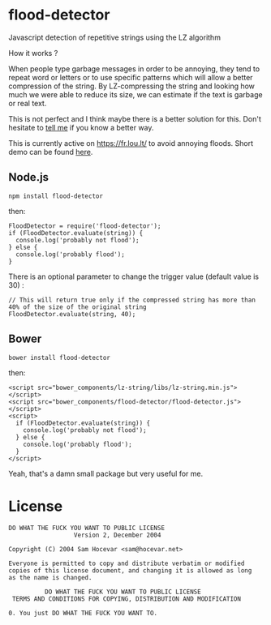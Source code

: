 # flood-detector
Javascript detection of repetitive strings using the LZ algorithm

How it works ?

When people type garbage messages in order to be annoying, they tend to repeat word or letters or to use specific patterns which will allow a better compression of the string.
By LZ-compressing the string and looking how much we were able to reduce its size, we can estimate if the text is garbage or real text.

This is not perfect and I think maybe there is a better solution for this. Don't hesitate to [tell me](https://twitter.com/dremixam) if you know a better way.

This is currently active on https://fr.lou.lt/ to avoid annoying floods.
Short demo can be found [here](http://storage.melinon.com/flood/).

## Node.js

    npm install flood-detector

then:

    FloodDetector = require('flood-detector');
    if (FloodDetector.evaluate(string)) {
      console.log('probably not flood');
    } else {
      console.log('probably flood');
    }
    

There is an optional parameter to change the trigger value (default value is 30) :

    // This will return true only if the compressed string has more than 40% of the size of the original string
    FloodDetector.evaluate(string, 40); 

## Bower

    bower install flood-detector

then:

    <script src="bower_components/lz-string/libs/lz-string.min.js"></script>
    <script src="bower_components/flood-detector/flood-detector.js"></script>
    <script>
      if (FloodDetector.evaluate(string)) {
        console.log('probably not flood');
      } else {
        console.log('probably flood');
      }
    </script>

Yeah, that's a damn small package but very useful for me.

# License

    DO WHAT THE FUCK YOU WANT TO PUBLIC LICENSE 
                      Version 2, December 2004 

    Copyright (C) 2004 Sam Hocevar <sam@hocevar.net> 

    Everyone is permitted to copy and distribute verbatim or modified 
    copies of this license document, and changing it is allowed as long 
    as the name is changed. 

              DO WHAT THE FUCK YOU WANT TO PUBLIC LICENSE 
     TERMS AND CONDITIONS FOR COPYING, DISTRIBUTION AND MODIFICATION 

    0. You just DO WHAT THE FUCK YOU WANT TO.
